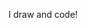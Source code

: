 I draw and code!
<!---
truong-nhi/truong-nhi is a ✨ special ✨ repository because its `README.md` (this file) appears on your GitHub profile.
You can click the Preview link to take a look at your changes.
--->

